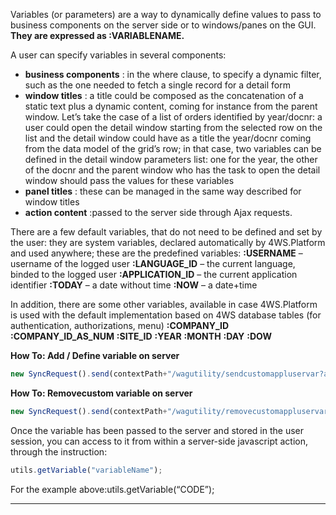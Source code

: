 Variables (or parameters) are a way to dynamically define values to pass to business components on the server side or to windows/panes on the GUI.
 **They are expressed as :VARIABLENAME.** 

A user can specify variables in several components:

*  **business components** : in the where clause, to specify a dynamic filter, such as the one needed to fetch a single record for a detail form
*  **window titles** : a title could be composed as the concatenation of a static text plus a dynamic content, coming for instance from the parent window. Let’s take the case of a list of orders identified by year/docnr: a user could open the detail window starting from the selected row on the list and the detail window could have as a title the year/docnr coming from the data model of the grid’s row; in that case, two variables can be defined in the detail window parameters list: one for the year, the other of the docnr and the parent window who has the task to open the detail window should pass the values for these variables
*  **panel titles** : these can be managed in the same way described for window titles
*  **action content** :passed to the server side through Ajax requests.


There are a few default variables, that do not need to be defined and set by the user: they are system variables, declared automatically by 4WS.Platform and used anywhere; these are the predefined variables:
 **:USERNAME**  &#8211; username of the logged user
 **:LANGUAGE_ID**  &#8211; the current language, binded to the logged user
 **:APPLICATION_ID**  &#8211; the current application identifier
 **:TODAY**  &#8211; a date without time
 **:NOW**  &#8211; a date+time

In addition, there are some other variables, available in case 4WS.Platform is used with the default implementation based on 4WS database tables (for authentication, authorizations, menu)
 **:COMPANY_ID** 
 **:COMPANY_ID_AS_NUM** 
 **:SITE_ID** 
 **:YEAR** 
 **:MONTH** 
 **:DAY** 
 **:DOW** 

 **How To: Add / Define variable on server** 

```js
new SyncRequest().send(contextPath+"/wagutility/sendcustomappluservar?applicationId="+window.applicationId+"&amp;code=CODE&amp;value=VALUE", "POST",'',"application/json");
```

 **How To: Removecustom variable on server** 

```js
new SyncRequest().send(contextPath+"/wagutility/removecustomappluservar?applicationId="+window.applicationId+"&amp;code=CODE", "POST",'',"application/json");
```


Once the variable has been passed to the server and stored in the user session, you can access to it from within a server-side javascript action, through the instruction:

```js
utils.getVariable("variableName");
```

For the example above:utils.getVariable(&#8220;CODE&#8221;);



                

---


